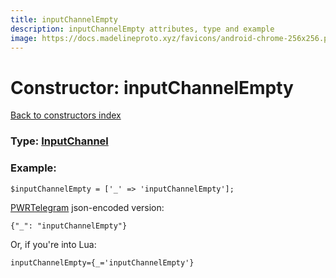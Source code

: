 ```yaml
---
title: inputChannelEmpty
description: inputChannelEmpty attributes, type and example
image: https://docs.madelineproto.xyz/favicons/android-chrome-256x256.png
---
```

# Constructor: inputChannelEmpty  
[Back to constructors index](index.md)






### Type: [InputChannel](../types/InputChannel.md)


### Example:

```
$inputChannelEmpty = ['_' => 'inputChannelEmpty'];
```  

[PWRTelegram](https://pwrtelegram.xyz) json-encoded version:

```
{"_": "inputChannelEmpty"}
```


Or, if you're into Lua:  


```
inputChannelEmpty={_='inputChannelEmpty'}

```


